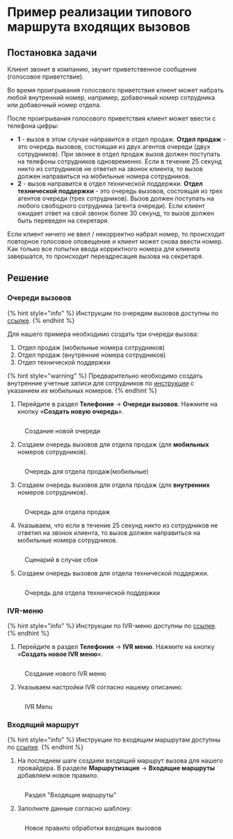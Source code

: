 # Пример реализации типового маршрута входящих вызовов

## Постановка задачи <a href="#postanovka_zadachi" id="postanovka_zadachi"></a>

Клиент звонит в компанию, звучит приветственное сообщение (голосовое приветствие).

Во время проигрывания голосового приветствия клиент может набрать любой внутренний номер, например, добавочный номер сотрудника или добавочный номер отдела.

После проигрывания голосового приветствия клиент может ввести с телефона цифры:

* **1** - вызов в этом случае направится в отдел продаж. **Отдел продаж** - это очередь вызовов, состоящая из двух агентов очереди (двух сотрудников). При звонке в отдел продаж вызов должен поступать на телефоны сотрудников одновременно. Если в течение 25 секунд никто из сотрудников не ответил на звонок клиента, то вызов должен направиться на мобильные номера сотрудников.
* **2** - вызов направится в отдел технической поддержки. **Отдел технической поддержки** - это очередь вызовов, состоящая из трех агентов очереди (трех сотрудников). Вызов должен поступать на любого свободного сотрудника (агента очереди). Если клиент ожидает ответ на свой звонок более 30 секунд, то вызов должен быть переведен на секретаря.

Если клиент ничего не ввел / некорректно набрал номер, то происходит повторное голосовое оповещение и клиент может снова ввести номер. Как только все попытки ввода корректного номера для клиента завершатся, то происходит переадресация вызова на секретаря.

## Решение <a href="#reshenie" id="reshenie"></a>

### Очереди вызовов <a href="#ocheredi_vyzovov" id="ocheredi_vyzovov"></a>

{% hint style="info" %}
Инструкции по очередям вызовов доступны по [ссылке](../../manual/telefoniya/call-queues.md).
{% endhint %}

Для нашего примера необходимо создать три очереди вызова:

1. Отдел продаж (мобильные номера сотрудников)
2. Отдел продаж (внутренние номера сотрудников)
3. Отдел технической поддержки

{% hint style="warning" %}
Предварительно необходимо создать внутренние учетные записи для сотрудников по [инструкции](../../manual/telefoniya/extensions.md) с указанием их мобильных номеров.
{% endhint %}

1. Перейдите в раздел **Телефония** → **Очереди вызовов**. Нажмите на кнопку «**Создать новую очередь**».

<figure><img src="../../.gitbook/assets/CallingQueue.png" alt=""><figcaption><p>Создание новой очереди </p></figcaption></figure>

2. Создаем очередь вызовов для отдела продаж (для **мобильных** номеров сотрудников).

<figure><img src="../../.gitbook/assets/1stCallingQueue.png" alt=""><figcaption><p>Очередь для отдела продаж(мобильные)</p></figcaption></figure>

3. Создаем очередь вызовов для отдела продаж (для **внутренних** номеров сотрудников).

<figure><img src="../../.gitbook/assets/2твtCallingQueue.png" alt=""><figcaption><p>Очередь для отдела продаж</p></figcaption></figure>

4. Указываем, что если в течение 25 секунд никто из сотрудников не ответил на звонок клиента, то вызов должен направиться на мобильные номера сотрудников.

<figure><img src="../../.gitbook/assets/2sttCallingQueueExtra.png" alt=""><figcaption><p>Сценарий в случае сбоя</p></figcaption></figure>

5. Создаем очередь вызовов для отдела технической поддержки.

<figure><img src="../../.gitbook/assets/3rdCallingQueue.png" alt=""><figcaption><p>Очередь для отдела технической поддержки</p></figcaption></figure>

### IVR-меню <a href="#ivr-menju" id="ivr-menju"></a>

{% hint style="info" %}
Инструкции по IVR-меню доступны по [ссылке](../../manual/telefoniya/ivr-menu.md).
{% endhint %}

1. &#x20;Перейдите в раздел **Телефония** → **IVR меню**. Нажмите на кнопку «**Создать новое IVR меню**».

<figure><img src="../../.gitbook/assets/NewIVRMenu.png" alt=""><figcaption><p>Создание нового IVR меню </p></figcaption></figure>

2. Указываем настройки IVR согласно нашему описанию.

<figure><img src="../../.gitbook/assets/IVRMenu (1).png" alt=""><figcaption><p>IVR Menu</p></figcaption></figure>

### Входящий маршрут <a href="#vxodjaschij_marshrut" id="vxodjaschij_marshrut"></a>

{% hint style="info" %}
Инструкции по входящим маршрутам доступны по [ссылке](../../manual/routing/incoming-routes.md).
{% endhint %}

1. На последнем шаге создаем входящий маршрут вызова для нашего провайдера. В разделе **Маршрутизация** → **Входящие маршруты** добавляем новое правило.

<figure><img src="../../.gitbook/assets/NewIncomingRoute.png" alt=""><figcaption><p>Раздел "Входящие маршруты"</p></figcaption></figure>

2. Заполните данные согласно шаблону:

<figure><img src="../../.gitbook/assets/IncomingRoute.png" alt=""><figcaption><p>Новое правило обработки входящих вызовов</p></figcaption></figure>

